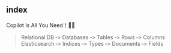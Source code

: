 ## index

Copilot Is All You Need！👨‍💻

> Relational DB ‐> Databases ‐> Tables ‐> Rows ‐> Columns  
> Elasticsearch ‐> Indices ‐> Types ‐> Documents ‐> Fields 
